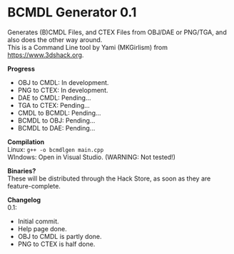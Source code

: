 # BCMDL Generator 0.1

Generates (B)CMDL Files, and CTEX Files from OBJ/DAE or PNG/TGA, and also does the other way around.<br />
This is a Command Line tool by Yami (MKGirlism) from https://www.3dshack.org.

<b>Progress</b>
- OBJ to CMDL: In development.
- PNG to CTEX: In development.
- DAE to CMDL: Pending...
- TGA to CTEX: Pending...
- CMDL to BCMDL: Pending...
- BCMDL to OBJ: Pending...
- BCMDL to DAE: Pending...

<b>Compilation</b><br />
Linux: `g++ -o bcmdlgen main.cpp`<br />
WIndows: Open in Visual Studio. (WARNING: Not tested!)

<b>Binaries?</b><br />
These will be distributed through the Hack Store, as soon as they are feature-complete.

<b>Changelog</b><br />
0.1:
- Initial commit.
- Help page done.
- OBJ to CMDL is partly done.
- PNG to CTEX is half done.
